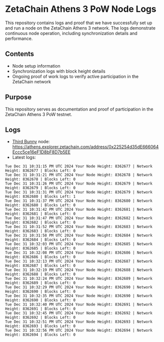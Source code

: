 # ZetaChain Athens 3 PoW Node Logs
This repository contains logs and proof that we have successfully set up and run a node on the ZetaChain Athens 3 network. The logs demonstrate continuous node operation, including synchronization details and performance.

## Contents
- Node setup information
- Synchronization logs with block height details
- Ongoing proof of work logs to verify active participation in the ZetaChain network

## Purpose
This repository serves as documentation and proof of participation in the ZetaChain Athens 3 PoW testnet.

## Logs

- [Third Bunny](https://thirdbunny.xyz/) node: https://athens.explorer.zetachain.com/address/0x225254d35dE666064Eccc5ce16eF1D8bF8D7b5EE
- Latest logs:
```
Tue Dec 31 10:31:15 PM UTC 2024 Your Node Height: 8362677 | Network Height: 8362677 | Blocks Left: 0
Tue Dec 31 10:31:21 PM UTC 2024 Your Node Height: 8362678 | Network Height: 8362678 | Blocks Left: 0
Tue Dec 31 10:31:26 PM UTC 2024 Your Node Height: 8362679 | Network Height: 8362679 | Blocks Left: 0
Tue Dec 31 10:31:31 PM UTC 2024 Your Node Height: 8362679 | Network Height: 8362680 | Blocks Left: 1
Tue Dec 31 10:31:37 PM UTC 2024 Your Node Height: 8362680 | Network Height: 8362680 | Blocks Left: 0
Tue Dec 31 10:31:42 PM UTC 2024 Your Node Height: 8362681 | Network Height: 8362681 | Blocks Left: 0
Tue Dec 31 10:31:47 PM UTC 2024 Your Node Height: 8362682 | Network Height: 8362682 | Blocks Left: 0
Tue Dec 31 10:31:52 PM UTC 2024 Your Node Height: 8362683 | Network Height: 8362683 | Blocks Left: 0
Tue Dec 31 10:31:58 PM UTC 2024 Your Node Height: 8362684 | Network Height: 8362684 | Blocks Left: 0
Tue Dec 31 10:32:03 PM UTC 2024 Your Node Height: 8362685 | Network Height: 8362685 | Blocks Left: 0
Tue Dec 31 10:32:08 PM UTC 2024 Your Node Height: 8362686 | Network Height: 8362686 | Blocks Left: 0
Tue Dec 31 10:32:13 PM UTC 2024 Your Node Height: 8362687 | Network Height: 8362687 | Blocks Left: 0
Tue Dec 31 10:32:19 PM UTC 2024 Your Node Height: 8362688 | Network Height: 8362688 | Blocks Left: 0
Tue Dec 31 10:32:24 PM UTC 2024 Your Node Height: 8362689 | Network Height: 8362689 | Blocks Left: 0
Tue Dec 31 10:32:29 PM UTC 2024 Your Node Height: 8362690 | Network Height: 8362690 | Blocks Left: 0
Tue Dec 31 10:32:35 PM UTC 2024 Your Node Height: 8362690 | Network Height: 8362690 | Blocks Left: 0
Tue Dec 31 10:32:40 PM UTC 2024 Your Node Height: 8362691 | Network Height: 8362691 | Blocks Left: 0
Tue Dec 31 10:32:45 PM UTC 2024 Your Node Height: 8362692 | Network Height: 8362692 | Blocks Left: 0
Tue Dec 31 10:32:51 PM UTC 2024 Your Node Height: 8362693 | Network Height: 8362693 | Blocks Left: 0
Tue Dec 31 10:32:56 PM UTC 2024 Your Node Height: 8362694 | Network Height: 8362694 | Blocks Left: 0
```
